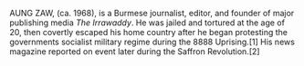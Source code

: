 AUNG ZAW, (ca. 1968), is a Burmese journalist, editor, and founder of major publishing media _The Irrawaddy_. He was jailed and tortured at the age of 20, then covertly escaped his home country after he began protesting the governments socialist military regime during the 8888 Uprising.[1] His news magazine reported on event later during the Saffron Revolution.[2]
